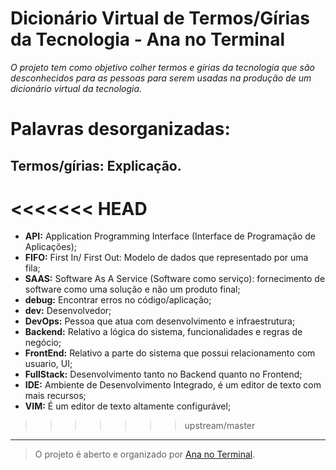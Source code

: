 # **Dicionário Virtual de Termos/Gírias da Tecnologia - Ana no Terminal**



*O projeto tem como objetivo colher termos e gírias da tecnologia que são desconhecidos para as pessoas para serem usadas na produção de um dicionário virtual da tecnologia.*

# Palavras desorganizadas:
## Termos/gírias: Explicação.

<<<<<<< HEAD
=======
- **API:** Application Programming Interface (Interface de Programação de Aplicações);
- **FIFO:** First In/ First Out: Modelo de dados que representado por uma fila;
- **SAAS:** Software As A Service (Software como serviço): fornecimento de software como uma solução e não um produto final;
- **debug:** Encontrar erros no código/aplicação;
- **dev:** Desenvolvedor;
- **DevOps:** Pessoa que atua com desenvolvimento e infraestrutura;
- **Backend:** Relativo a lógica do sistema, funcionalidades e regras de negócio;
- **FrontEnd:** Relativo a parte do sistema que possui relacionamento com usuario, UI;
- **FullStack:** Desenvolvimento tanto no Backend quanto no Frontend;
- **IDE:** Ambiente de Desenvolvimento Integrado, é um editor de texto com mais recursos;
- **VIM:**  É um editor de texto altamente configurável;


>>>>>>> upstream/master


----------

> O projeto é aberto e organizado por [Ana no
> Terminal](https://www.facebook.com/ananoterminal).

